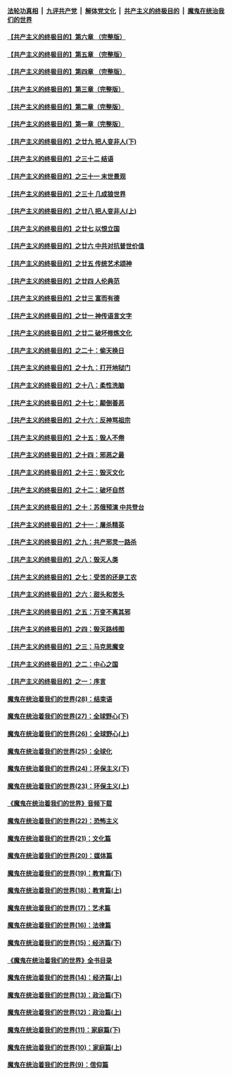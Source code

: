 ####  [法轮功真相](../../../../basic/blob/master/README.md?t=10200313) &nbsp;|&nbsp; [九评共产党](../../../../9ping.md/blob/master/README.md?t=10200313) &nbsp;|&nbsp; [解体党文化](../../../../jtdwh.md/blob/master/README.md?t=10200313)  &nbsp;|&nbsp; [共产主义的终极目的](../../../../gczydzjmd.md/blob/master/README.md?t=10200313) &nbsp;|&nbsp; [魔鬼在统治我们的世界](../../../../mgztzwmdsj.md/blob/master/README.md?t=10200313) 

#### [【共产主义的终极目的】第六章 （完整版）](../pages/nsc422/n11428913.md?t=10200313) 

#### [【共产主义的终极目的】第五章 （完整版）](../pages/nsc422/n11428912.md?t=10200313) 

#### [【共产主义的终极目的】第四章 （完整版）](../pages/nsc422/n11428907.md?t=10200313) 

#### [【共产主义的终极目的】第三章（完整版）](../pages/nsc422/n11428848.md?t=10200313) 

#### [【共产主义的终极目的】第二章（完整版）](../pages/nsc422/n11428831.md?t=10200313) 

#### [【共产主义的终极目的】第一章（完整版）](../pages/nsc422/n11417651.md?t=10200313) 

#### [【共产主义的终极目的】之廿九 把人变非人(下)](../pages/nsc422/n11344140.md?t=10200313) 

#### [【共产主义的终极目的】之三十二 结语](../pages/nsc422/n11360535.md?t=10200313) 

#### [【共产主义的终极目的】之三十一 末世景观](../pages/nsc422/n11351129.md?t=10200313) 

#### [【共产主义的终极目的】之三十 几成狼世界](../pages/nsc422/n11348280.md?t=10200313) 

#### [【共产主义的终极目的】之廿八 把人变非人(上)](../pages/nsc422/n11340492.md?t=10200313) 

#### [【共产主义的终极目的】之廿七 以恨立国](../pages/nsc422/n11336944.md?t=10200313) 

#### [【共产主义的终极目的】之廿六 中共对抗普世价值](../pages/nsc422/n11324785.md?t=10200313) 

#### [【共产主义的终极目的】之廿五 传统艺术颂神](../pages/nsc422/n11296396.md?t=10200313) 

#### [【共产主义的终极目的】之廿四 人伦典范](../pages/nsc422/n11296397.md?t=10200313) 

#### [【共产主义的终极目的】之廿三 富而有德](../pages/nsc422/n11283598.md?t=10200313) 

#### [【共产主义的终极目的】之廿一 神传语言文字](../pages/nsc422/n11263265.md?t=10200313) 

#### [【共产主义的终极目的】之廿二 破坏修炼文化](../pages/nsc422/n11245728.md?t=10200313) 

#### [【共产主义的终极目的】之二十：偷天换日](../pages/nsc422/n11238846.md?t=10200313) 

#### [【共产主义的终极目的】之十九：打开地狱门](../pages/nsc422/n11206376.md?t=10200313) 

#### [【共产主义的终极目的】之十八：柔性洗脑](../pages/nsc422/n11199994.md?t=10200313) 

#### [【共产主义的终极目的】之十七：颠倒善恶](../pages/nsc422/n11179782.md?t=10200313) 

#### [【共产主义的终极目的】之十六：反神骂祖宗](../pages/nsc422/n11166798.md?t=10200313) 

#### [【共产主义的终极目的】之十五：毁人不倦](../pages/nsc422/n11166792.md?t=10200313) 

#### [【共产主义的终极目的】之十四：邪恶之最](../pages/nsc422/n11150249.md?t=10200313) 

#### [【共产主义的终极目的】之十三：毁灭文化](../pages/nsc422/n11135227.md?t=10200313) 

#### [【共产主义的终极目的】之十二：破坏自然](../pages/nsc422/n11135214.md?t=10200313) 

#### [【共产主义的终极目的】之十：苏俄预演 中共登台](../pages/nsc422/n11118424.md?t=10200313) 

#### [【共产主义的终极目的】之十一：屠杀精英](../pages/nsc422/n11118442.md?t=10200313) 

#### [【共产主义的终极目的】之九：共产邪灵一路杀](../pages/nsc422/n11114139.md?t=10200313) 

#### [【共产主义的终极目的】之八：毁灭人类](../pages/nsc422/n11108503.md?t=10200313) 

#### [【共产主义的终极目的】之七：受苦的还是工农](../pages/nsc422/n11101809.md?t=10200313) 

#### [【共产主义的终极目的】之六：甜头和苦头](../pages/nsc422/n11096971.md?t=10200313) 

#### [【共产主义的终极目的】之五：万变不离其邪](../pages/nsc422/n11091285.md?t=10200313) 

#### [【共产主义的终极目的】之四：毁灭路线图](../pages/nsc422/n11086284.md?t=10200313) 

#### [【共产主义的终极目的】之三：马克思魔变](../pages/nsc422/n11061941.md?t=10200313) 

#### [【共产主义的终极目的】之二：中心之国](../pages/nsc422/n11047728.md?t=10200313) 

#### [【共产主义的终极目的】之一：序言](../pages/nsc422/n11086077.md?t=10200313) 

#### [魔鬼在统治着我们的世界(28)：结束语](../pages/nsc422/n10936246.md?t=10200313) 

#### [魔鬼在统治着我们的世界(27)：全球野心(下)](../pages/nsc422/n10928319.md?t=10200313) 

#### [魔鬼在统治着我们的世界(26)：全球野心(上)](../pages/nsc422/n10900318.md?t=10200313) 

#### [魔鬼在统治着我们的世界(25)：全球化](../pages/nsc422/n10788205.md?t=10200313) 

#### [魔鬼在统治着我们的世界(24)：环保主义(下)](../pages/nsc422/n10695307.md?t=10200313) 

#### [魔鬼在统治着我们的世界(23)：环保主义(上)](../pages/nsc422/n10688613.md?t=10200313) 

#### [《魔鬼在统治着我们的世界》音频下载](../pages/nsc422/n10635553.md?t=10200313) 

#### [魔鬼在统治着我们的世界(22)：恐怖主义](../pages/nsc422/n10614727.md?t=10200313) 

#### [魔鬼在统治着我们的世界(21)：文化篇](../pages/nsc422/n10597706.md?t=10200313) 

#### [魔鬼在统治着我们的世界(20)：媒体篇](../pages/nsc422/n10586579.md?t=10200313) 

#### [魔鬼在统治着我们的世界(19)：教育篇(下)](../pages/nsc422/n10564808.md?t=10200313) 

#### [魔鬼在统治着我们的世界(18)：教育篇(上)](../pages/nsc422/n10526970.md?t=10200313) 

#### [魔鬼在统治着我们的世界(17)：艺术篇](../pages/nsc422/n10499093.md?t=10200313) 

#### [魔鬼在统治着我们的世界(16)：法律篇](../pages/nsc422/n10485969.md?t=10200313) 

#### [魔鬼在统治着我们的世界(15)：经济篇(下)](../pages/nsc422/n10469975.md?t=10200313) 

#### [《魔鬼在统治着我们的世界》全书目录](../pages/nsc422/n10464261.md?t=10200313) 

#### [魔鬼在统治着我们的世界(14)：经济篇(上)](../pages/nsc422/n10457370.md?t=10200313) 

#### [魔鬼在统治着我们的世界(13)：政治篇(下)](../pages/nsc422/n10448270.md?t=10200313) 

#### [魔鬼在统治着我们的世界(12)：政治篇(上)](../pages/nsc422/n10444576.md?t=10200313) 

#### [魔鬼在统治着我们的世界(11)：家庭篇(下)](../pages/nsc422/n10440961.md?t=10200313) 

#### [魔鬼在统治着我们的世界(10)：家庭篇(上)](../pages/nsc422/n10435448.md?t=10200313) 

#### [魔鬼在统治着我们的世界(9)：信仰篇](../pages/nsc422/n10432159.md?t=10200313) 

